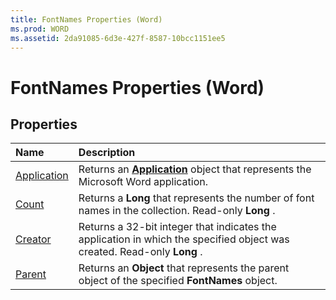 ```yaml
---
title: FontNames Properties (Word)
ms.prod: WORD
ms.assetid: 2da91085-6d3e-427f-8587-10bcc1151ee5
---
```



# FontNames Properties (Word)

## Properties



|**Name**|**Description**|
|:-----|:-----|
|[Application](fontnames-application-property-word.md)|Returns an  **[Application](application-object-word.md)** object that represents the Microsoft Word application.|
|[Count](fontnames-count-property-word.md)|Returns a  **Long** that represents the number of font names in the collection. Read-only **Long** .|
|[Creator](fontnames-creator-property-word.md)|Returns a 32-bit integer that indicates the application in which the specified object was created. Read-only  **Long** .|
|[Parent](fontnames-parent-property-word.md)|Returns an  **Object** that represents the parent object of the specified **FontNames** object.|

